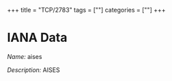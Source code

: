 +++
title = "TCP/2783"
tags = [""]
categories = [""]
+++

# IANA Data

_Name:_ aises

_Description:_ AISES


